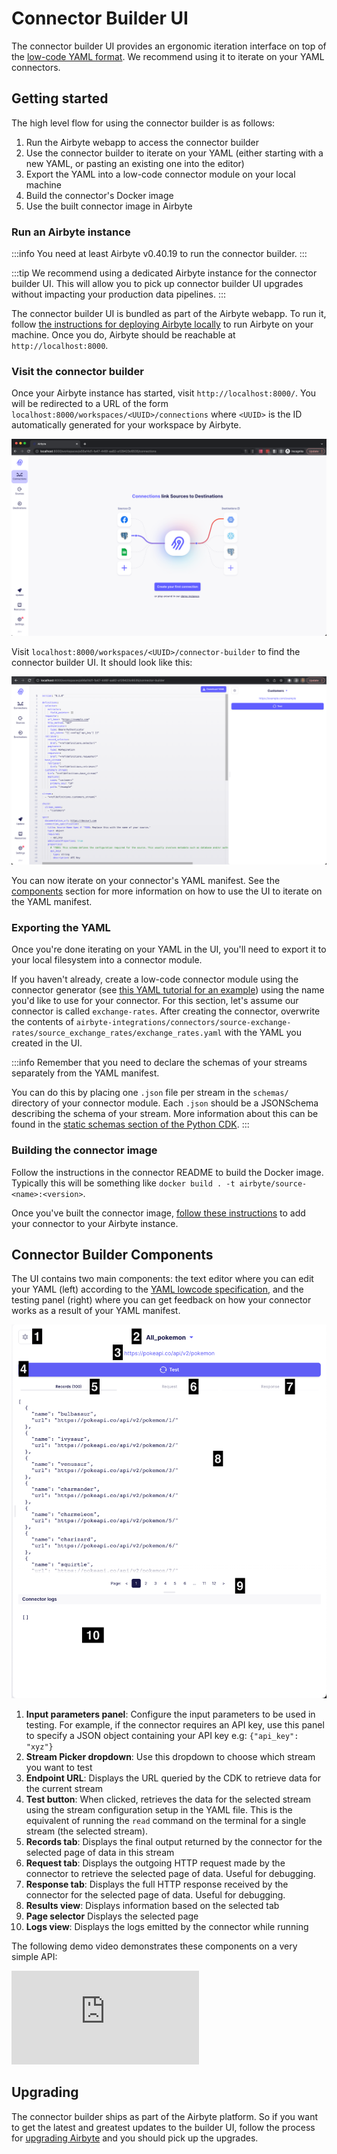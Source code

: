 # Connector Builder UI

The connector builder UI provides an ergonomic iteration interface on top of the [low-code YAML format](../understanding-the-yaml-file/yaml-overview). We recommend using it to iterate on your YAML connectors. 

## Getting started
The high level flow for using the connector builder is as follows: 

1. Run the Airbyte webapp to access the connector builder
2. Use the connector builder to iterate on your YAML (either starting with a new YAML, or pasting an existing one into the editor)
3. Export the YAML into a low-code connector module on your local machine
4. Build the connector's Docker image
5. Use the built connector image in Airbyte

### Run an Airbyte instance
:::info
You need at least Airbyte v0.40.19 to run the connector builder. 
:::

:::tip
We recommend using a dedicated Airbyte instance for the connector builder UI. This will allow you to pick up connector builder UI upgrades without impacting your production data pipelines. 
:::

The connector builder UI is bundled as part of the Airbyte webapp. To run it, follow [the instructions for deploying Airbyte locally](deploying-airbyte/local-deployment) to run Airbyte on your machine. Once you do, Airbyte should be reachable at `http://localhost:8000`.


### Visit the connector builder
Once your Airbyte instance has started, visit `http://localhost:8000/`. You will be redirected to a URL of the form `localhost:8000/workspaces/<UUID>/connections` where `<UUID>` is the ID automatically generated for your workspace by Airbyte. 


![The Airbyte webapp home page](./assets/lowcode_app_landing_screen.png)


Visit `localhost:8000/workspaces/<UUID>/connector-builder` to find the connector builder UI. It should look like this: 

![The Connector Builder home page](./assets/lowcode_landing_screen.png)

You can now iterate on your connector's YAML manifest. See the [components](#components) section for more information on how to use the UI to iterate on the YAML manifest. 

### Exporting the YAML
Once you're done iterating on your YAML in the UI, you'll need to export it to your local filesystem into a connector module. 

If you haven't already, create a low-code connector module using the connector generator (see [this YAML tutorial for an example](./tutorial/1-create-source.)) using the name you'd like to use for your connector. For this section, let's assume our connector is called `exchange-rates`. After creating the connector, overwrite the contents of `airbyte-integrations/connectors/source-exchange-rates/source_exchange_rates/exchange_rates.yaml` with the YAML you created in the UI. 


<!-- TODO remove this when we bundle schema specification into the YAML -->
:::info
Remember that you need to declare the schemas of your streams separately from the YAML manifest. 

You can do this by placing one `.json` file per stream in the `schemas/` directory of your connector module. Each `.json` should be a JSONSchema describing the schema of your stream. More information about this can be found in the [static schemas section of the Python CDK](../cdk-python/schemas#static-schemas). 
:::

### Building the connector image
Follow the instructions in the connector README to build the Docker image. Typically this will be something like `docker build . -t airbyte/source-<name>:<version>`. 

Once you've built the connector image, [follow these instructions](../../integrations/custom-connectors#adding-your-connectors-in-the-ui) to add your connector to your Airbyte instance. 

## Connector Builder Components

The UI contains two main components: the text editor where you can edit your YAML (left) according to the [YAML lowcode specification](../understanding-the-yaml-file/yaml-overview), and the testing panel (right) where you can get feedback on how your connector works as a result of your YAML manifest.

![Annotated Test Pane](./assets/lowcode_annotated_test_pane.png)

1. **Input parameters panel**: Configure the input parameters to be used in testing. For example, if the connector requires an API key, use this panel to specify a JSON object containing your API key e.g: `{"api_key": "xyz"}`
2. **Stream Picker dropdown**: Use this dropdown to choose which stream you want to test
3. **Endpoint URL**: Displays the URL queried by the CDK to retrieve data for the current stream
4. **Test button**: When clicked, retrieves the data for the selected stream using the stream configuration setup in the YAML file. This is the equivalent of running the `read` command on the terminal for a single stream (the selected stream). 
5. **Records tab**: Displays the final output returned by the connector for the selected page of data in this stream
6. **Request tab**: Displays the outgoing HTTP request made by the connector to retrieve the selected page of data. Useful for debugging. 
7. **Response tab**: Displays the full HTTP response received by the connector for the selected page of data. Useful for debugging. 
8. **Results view**: Displays information based on the selected tab
9. **Page selector** Displays the selected page
10. **Logs view**: Displays the logs emitted by the connector while running

The following demo video demonstrates these components on a very simple API: 

<div style={{position: "relative", "padding-bottom": "64.90384615384616%", height: 0}}>
<iframe src="https://www.loom.com/embed/acf899938ef74dec8dd61ba012bc872f" frameborder="0" webkitallowfullscreen mozallowfullscreen allowfullscreen style={{position: "absolute", top: 0, left: 0, width: "100%", height: "100%"}}></iframe>
</div>

## Upgrading
The connector builder ships as part of the Airbyte platform. So if you want to get the latest and greatest updates to the builder UI, follow the process for [upgrading Airbyte](../../operator-guides/upgrading-airbyte) and you should pick up the upgrades.
